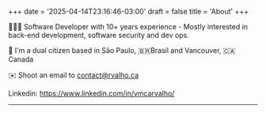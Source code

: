 +++
date = '2025-04-14T23:16:46-03:00'
draft = false
title = 'About'
+++

👨🏻‍💻 Software Developer with 10+ years experience - Mostly interested in back-end development, software security and dev ops.

📍 I'm a dual citizen based in São Paulo, 🇧🇷Brasil and Vancouver, 🇨🇦Canada


✉️ Shoot an email to contact@rvalho.ca

   Linkedin: https://www.linkedin.com/in/vmcarvalho/


---
